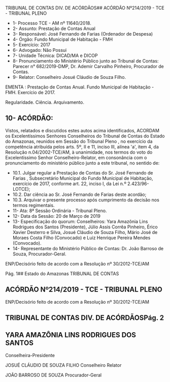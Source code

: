 TRIBUNAL DE CONTAS DIV. DE ACÓRDÃOS## ACÓRDÃO Nº214/2019 - TCE - TRIBUNAL PLENO

- 1- Processo TCE - AM nº 11640/2018.
- 2- Assunto: Prestação de Contas Anual
- 3- Responsável: José Fernando de Farias (Ordenador de Despesa)
- 4- Órgão: Fundo Municipal de Habitação - FMH
- 5- Exercício: 2017
- 6- Advogado: Não Possui
- 7- Unidade Técnica: DICAD/MA e DICOP
- 8- Pronunciamento  do  Ministério  Público  junto  ao  Tribunal  de  Contas: Parecer  n° 682/2019-DMP, Dr. Ademir Carvalho Pinheiro, Procurador de Contas.
- 9- Relator: Conselheiro Josué Cláudio de Souza Filho.

EMENTA : Prestação de Contas Anual. Fundo Municipal de Habitação - FMH. Exercício de 2017.

Regularidade. Ciência. Arquivamento.

## 10-  ACÓRDÃO:

Vistos, relatados e discutidos estes autos acima identificados, ACORDAM os Excelentíssimos Senhores Conselheiros do Tribunal de Contas do Estado do Amazonas, reunidos em Sessão do Tribunal Pleno , no exercício da competência atribuída pelos arts. 5º, II e 11, inciso III, alínea 'a', item 4, da Resolução n.04/2002-TCE/AM, à unanimidade, nos termos do voto do Excelentíssimo Senhor Conselheiro-Relator, em consonância com o pronunciamento do ministério público junto a este tribunal, no sentido de:

- 10.1. Julgar  regular a  Prestação  de  Contas  do Sr.  José  Fernando  de Farias , Subsecretário  Municipal  do  Fundo  Municipal  de  Habitação, exercício de 2017, conforme art. 22, inciso I, da Lei n.º 2.423/96-LOTCE);
- 10.2. Dar ciência ao Sr. José Fernando de Farias deste acordão;
- 10.3. Arquivar o presente processo após cumprimento da decisão nos termos regimentais.
- 11-  Ata: 8ª Sessão Ordinária - Tribunal Pleno.
- 12-  Data da Sessão: 20 de Março de 2019
- 13-  Especificação do quorum: Conselheiros: Yara Amazônia Lins Rodrigues dos Santos (Presidente), Júlio Assis Corrêa Pinheiro, Érico Xavier Desterro e Silva, Josué Cláudio de Souza Filho, Mário José de Moraes Costa Filho (Convocado) e Luiz Henrique Pereira Mendes (Convocado).
- 14-  Representante  do  Ministério  Público  de  Contas: Dr. João  Barroso  de  Souza, Procurador-Geral.

ENP/Decisório feito de acordo com a Resolução nº 30/2012-TCE/AM

Pág. 1## Estado do Amazonas TRIBUNAL DE CONTAS

## ACÓRDÃO Nº214/2019 - TCE - TRIBUNAL PLENO

ENP/Decisório feito de acordo com a Resolução nº 30/2012-TCE/AM

## TRIBUNAL DE CONTAS DIV. DE ACÓRDÃOSPág. 2

## YARA AMAZÔNIA LINS RODRIGUES DOS SANTOS

Conselheira-Presidente

JOSUÉ CLÁUDIO DE SOUZA FILHO Conselheiro Relator

JOÃO BARROSO DE SOUZA Procurador-Geral